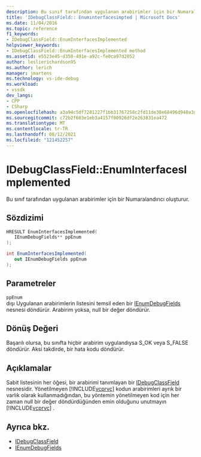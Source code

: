 ```yaml
---
description: Bu sınıf tarafından uygulanan arabirimler için bir Numaralandırıcı oluşturur.
title: 'IDebugClassField:: Enumınterfacesimpted | Microsoft Docs'
ms.date: 11/04/2016
ms.topic: reference
f1_keywords:
- IDebugClassField::EnumInterfacesImplemented
helpviewer_keywords:
- IDebugClassField::EnumInterfacesImplemented method
ms.assetid: e5523e45-d350-491e-a92c-fe0ca97d2052
author: leslierichardson95
ms.author: lerich
manager: jmartens
ms.technology: vs-ide-debug
ms.workload:
- vssdk
dev_langs:
- CPP
- CSharp
ms.openlocfilehash: a3a94c5df7281227f1bb31767258c2fd11de38e68496d940a3df972605dcc0c9
ms.sourcegitcommit: c72b2f603e1eb3a4157f00926df2e263831ea472
ms.translationtype: MT
ms.contentlocale: tr-TR
ms.lasthandoff: 08/12/2021
ms.locfileid: "121452257"
---
```

# <a name="idebugclassfieldenuminterfacesimplemented"></a>IDebugClassField::EnumInterfacesImplemented
Bu sınıf tarafından uygulanan arabirimler için bir Numaralandırıcı oluşturur.

## <a name="syntax"></a>Sözdizimi

```cpp
HRESULT EnumInterfacesImplemented( 
   IEnumDebugFields** ppEnum
);
```

```csharp
int EnumInterfacesImplemented(
   out IEnumDebugFields ppEnum
);
```

## <a name="parameters"></a>Parametreler
`ppEnum`\
dışı Uygulanan arabirimlerin listesini temsil eden bir [IEnumDebugFields](../../../extensibility/debugger/reference/ienumdebugfields.md) nesnesi döndürür. Arabirim yoksa, null bir değer döndürür.

## <a name="return-value"></a>Dönüş Değeri
 Başarılı olursa, bu sınıfta hiçbir arabirim uygulandıysa S_OK veya S_FALSE döndürür. Aksi takdirde, bir hata kodu döndürür.

## <a name="remarks"></a>Açıklamalar
 Sabit listesinin her öğesi, bir arabirimi tanımlayan bir [IDebugClassField](../../../extensibility/debugger/reference/idebugclassfield.md) nesnesidir. Yönetilmeyen [!INCLUDE[vcprvc](../../../code-quality/includes/vcprvc_md.md)] kodun arabirimleri ayrık bir varlık olarak kullanmadığından, bu yöntemin yönetilmeyen kod için her zaman null bir değer döndürdüğünden emin olduğunu unutmayın [!INCLUDE[vcprvc](../../../code-quality/includes/vcprvc_md.md)] .

## <a name="see-also"></a>Ayrıca bkz.
- [IDebugClassField](../../../extensibility/debugger/reference/idebugclassfield.md)
- [IEnumDebugFields](../../../extensibility/debugger/reference/ienumdebugfields.md)
